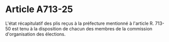 # Article A713-25

L'état récapitulatif des plis reçus à la préfecture mentionné à l'article R. 713-50 est tenu à la disposition de chacun des membres de la commission d'organisation des élections.
